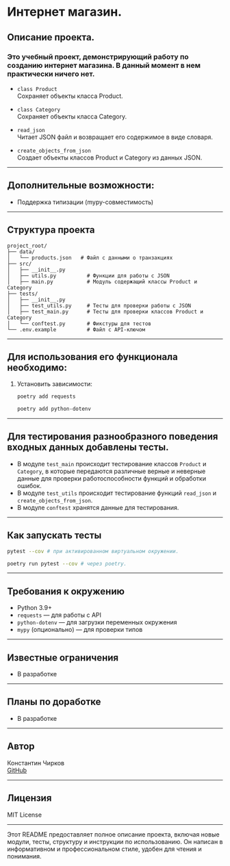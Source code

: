 # Интернет магазин.
## Описание проекта.
### Это учебный проект, демонстрирующий работу по созданию интернет магазина. В данный момент в нем практически ничего нет.
* `class Product`  
  Сохраняет объекты класса Product.

* `class Category`  
  Сохраняет объекты класса Category.

* `read_json`  
  Читает JSON файл и возвращает его содержимое в виде словаря.

* `create_objects_from_json`  
  Создает объекты классов Product и Category из данных JSON.

---

## Дополнительные возможности:

* Поддержка типизации (mypy-совместимость)

---

## Структура проекта

```
project_root/
├── data/
│   └── products.json   # Файл с данными о транзакциях
├── src/
│   ├── __init__.py       
│   ├── utils.py          # Функции для работы с JSON
│   ├── main.py           # Модуль содержащий классы Product и Category
├── tests/
│   ├── __init__.py       
│   ├── test_utils.py     # Тесты для проверки работы с JSON
│   ├── test_main.py      # Тесты для проверки классов Product и Category
│   └── conftest.py       # Фикстуры для тестов
└── .env.example          # Файл с API-ключом

```

---

## Для использования его функционала необходимо:
1. Установить зависимости:  
   ```bash
   poetry add requests
   ```
   ```bash
   poetry add python-dotenv
   ```

---

## Для тестирования разнообразного поведения входных данных добавлены тесты.

* В модуле `test_main` происходит тестирование классов `Product` и `Category`,
в которые передаются различные верные и неверные данные для проверки работоспособности функций и обработки ошибок.
* В модуле `test_utils` происходит тестирование функций `read_json` и `create_objects_from_json`.
* В модуле `conftest` хранятся данные для тестирования.

---

## Как запускать тесты

```bash
pytest --cov # при активированном виртуальном окружении.
```
```bash
poetry run pytest --cov # через poetry.
```

---

## Требования к окружению

- Python 3.9+
- `requests` — для работы с API
- `python-dotenv` — для загрузки переменных окружения
- `mypy` (опционально) — для проверки типов

---

## Известные ограничения
- В разработке

---

## Планы по доработке
- В разработке

---

## Автор
Константин Чирков  
[GitHub](https://github.com/Elektrokot)

---

## Лицензия
MIT License

---

Этот README предоставляет полное описание проекта, включая новые модули, тесты,
структуру и инструкции по использованию. Он написан в информативном и профессиональном стиле,
удобен для чтения и понимания.